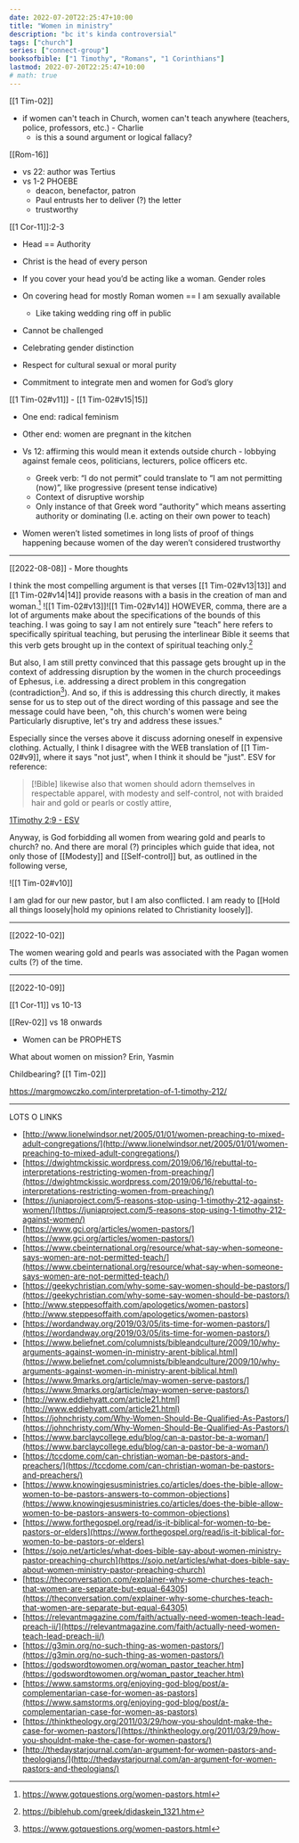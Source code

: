 ```yaml
---
date: 2022-07-20T22:25:47+10:00
title: "Women in ministry"
description: "bc it's kinda controversial"
tags: ["church"]
series: ["connect-group"]
booksofbible: ["1 Timothy", "Romans", "1 Corinthians"]
lastmod: 2022-07-20T22:25:47+10:00
# math: true
---
```


[[1 Tim-02]]

- if women can't teach in Church, women can't teach anywhere (teachers, police, professors, etc.) - Charlie
  - is this a sound argument or logical fallacy?

[[Rom-16]]

- vs 22: author was Tertius
- vs 1-2 PHOEBE
  - deacon, benefactor, patron
  - Paul entrusts her to deliver (?) the letter
  - trustworthy

[[1 Cor-11]]:2-3

- Head == Authority
- Christ is the head of every person
- If you cover your head you’d be acting like a woman. Gender roles
- On covering head for mostly Roman women == I am sexually available
  - Like taking wedding ring off in public

- Cannot be challenged
- Celebrating gender distinction
- Respect for cultural sexual or moral purity
- Commitment to integrate men and women for God’s glory

[[1 Tim-02#v11]] - [[1 Tim-02#v15|15]]

- One end: radical feminism
- Other end: women are pregnant in the kitchen
- Vs 12: affirming this would mean it extends outside church - lobbying against female ceos, politicians, lecturers, police officers etc.
  - Greek verb: “I do not permit” could translate to “I am not permitting (now)”, like progressive (present tense indicative)
  - Context of disruptive worship
  - Only instance of that Greek word “authority” which means asserting authority or dominating (I.e. acting on their own power to teach)

- Women weren’t listed sometimes in long lists of proof of things happening because women of the day weren’t considered trustworthy

---

[[2022-08-08]] - More thoughts

I think the most compelling argument is that verses [[1 Tim-02#v13|13]] and [[1 Tim-02#v14|14]] provide reasons with a basis in the creation of man and woman.[^gotquestions]
![[1 Tim-02#v13]]![[1 Tim-02#v14]]
HOWEVER, comma, there are a lot of arguments make about the specifications of the bounds of this teaching. I was going to say I am not entirely sure "teach" here refers to specifically spiritual teaching, but perusing the interlinear Bible it seems that this verb gets brought up in the context of spiritual teaching only.[^biblehub]

But also, I am still pretty convinced that this passage gets brought up in the context of addressing disruption by the women in the church proceedings of Ephesus, i.e. addressing a direct problem in this congregation (contradiction[^gotquestions]). And so, if this is addressing this church directly, it makes sense for us to step out of the direct wording of this passage and see the message could have been, "oh, this church's women were being Particularly disruptive, let's try and address these issues."

Especially since the verses above it discuss adorning oneself in expensive clothing. Actually, I think I disagree with the WEB translation of [[1 Tim-02#v9]], where it says "not just", when I think it should be "just". ESV for reference:

> [!Bible]
> likewise also that women should adorn themselves in respectable apparel, with modesty and self-control, not with braided hair and gold or pearls or costly attire,
>
  [1Timothy 2:9 - ESV](https://bible-api-bff.bai.uno/bolls-life/ESV/54/2/)

Anyway, is God forbidding all women from wearing gold and pearls to church? no. And there are moral (?) principles which guide that idea, not only those of [[Modesty]] and [[Self-control]] but, as outlined in the following verse,

![[1 Tim-02#v10]]

I am glad for our new pastor, but I am also conflicted. I am ready to [[Hold all things loosely|hold my opinions related to Christianity loosely]].

---

[[2022-10-02]]

The women wearing gold and pearls was associated with the Pagan women cults (?) of the time.

[^gotquestions]: https://www.gotquestions.org/women-pastors.html

[^biblehub]: https://biblehub.com/greek/didaskein_1321.htm

---

[[2022-10-09]]

[[1 Cor-11]] vs 10-13

[[Rev-02]] vs 18 onwards

- Women can be PROPHETS

What about women on mission? Erin, Yasmin

Childbearing? [[1 Tim-02]]

<https://margmowczko.com/interpretation-of-1-timothy-212/>

---

LOTS O LINKS

- [http://www.lionelwindsor.net/2005/01/01/women-preaching-to-mixed-adult-congregations/](http://www.lionelwindsor.net/2005/01/01/women-preaching-to-mixed-adult-congregations/)
- [https://dwightmckissic.wordpress.com/2019/06/16/rebuttal-to-interpretations-restricting-women-from-preaching/](https://dwightmckissic.wordpress.com/2019/06/16/rebuttal-to-interpretations-restricting-women-from-preaching/)
- [https://juniaproject.com/5-reasons-stop-using-1-timothy-212-against-women/](https://juniaproject.com/5-reasons-stop-using-1-timothy-212-against-women/)
- [https://www.gci.org/articles/women-pastors/](https://www.gci.org/articles/women-pastors/)
- [https://www.cbeinternational.org/resource/what-say-when-someone-says-women-are-not-permitted-teach/](https://www.cbeinternational.org/resource/what-say-when-someone-says-women-are-not-permitted-teach/)
- [https://geekychristian.com/why-some-say-women-should-be-pastors/](https://geekychristian.com/why-some-say-women-should-be-pastors/)
- [http://www.steppesoffaith.com/apologetics/women-pastors](http://www.steppesoffaith.com/apologetics/women-pastors)
- [https://wordandway.org/2019/03/05/its-time-for-women-pastors/](https://wordandway.org/2019/03/05/its-time-for-women-pastors/)
- [https://www.beliefnet.com/columnists/bibleandculture/2009/10/why-arguments-against-women-in-ministry-arent-biblical.html](https://www.beliefnet.com/columnists/bibleandculture/2009/10/why-arguments-against-women-in-ministry-arent-biblical.html)
- [https://www.9marks.org/article/may-women-serve-pastors/](https://www.9marks.org/article/may-women-serve-pastors/)
- [http://www.eddiehyatt.com/article21.html](http://www.eddiehyatt.com/article21.html)
- [https://johnchristy.com/Why-Women-Should-Be-Qualified-As-Pastors/](https://johnchristy.com/Why-Women-Should-Be-Qualified-As-Pastors/)
- [https://www.barclaycollege.edu/blog/can-a-pastor-be-a-woman/](https://www.barclaycollege.edu/blog/can-a-pastor-be-a-woman/)
- [https://tccdome.com/can-christian-woman-be-pastors-and-preachers/](https://tccdome.com/can-christian-woman-be-pastors-and-preachers/)
- [https://www.knowingjesusministries.co/articles/does-the-bible-allow-women-to-be-pastors-answers-to-common-objections](https://www.knowingjesusministries.co/articles/does-the-bible-allow-women-to-be-pastors-answers-to-common-objections)
- [https://www.forthegospel.org/read/is-it-biblical-for-women-to-be-pastors-or-elders](https://www.forthegospel.org/read/is-it-biblical-for-women-to-be-pastors-or-elders)
- [https://sojo.net/articles/what-does-bible-say-about-women-ministry-pastor-preaching-church](https://sojo.net/articles/what-does-bible-say-about-women-ministry-pastor-preaching-church)
- [https://theconversation.com/explainer-why-some-churches-teach-that-women-are-separate-but-equal-64305](https://theconversation.com/explainer-why-some-churches-teach-that-women-are-separate-but-equal-64305)
- [https://relevantmagazine.com/faith/actually-need-women-teach-lead-preach-ii/](https://relevantmagazine.com/faith/actually-need-women-teach-lead-preach-ii/)
- [https://g3min.org/no-such-thing-as-women-pastors/](https://g3min.org/no-such-thing-as-women-pastors/)
- [https://godswordtowomen.org/woman_pastor_teacher.htm](https://godswordtowomen.org/woman_pastor_teacher.htm)
- [https://www.samstorms.org/enjoying-god-blog/post/a-complementarian-case-for-women-as-pastors](https://www.samstorms.org/enjoying-god-blog/post/a-complementarian-case-for-women-as-pastors)
- [https://thinktheology.org/2011/03/29/how-you-shouldnt-make-the-case-for-women-pastors/](https://thinktheology.org/2011/03/29/how-you-shouldnt-make-the-case-for-women-pastors/)
- [http://thedaystarjournal.com/an-argument-for-women-pastors-and-theologians/](http://thedaystarjournal.com/an-argument-for-women-pastors-and-theologians/)
